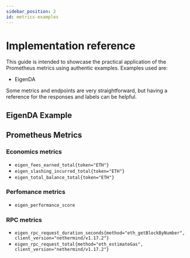 ```yaml
---
sidebar_position: 2
id: metrics-examples
---
```


# Implementation reference

This guide is intended to showcase the practical application of the Prometheus metrics using authentic examples. Examples used are:

- EigenDA

Some metrics and endpoints are very straightforward, but having a reference for the responses and labels can be helpful.

## EigenDA Example

## Prometheus Metrics

### Economics metrics
* `eigen_fees_earned_total{token="ETH"}`
* `eigen_slashing_incurred_total{token="ETH"}`
* `eigen_total_balance_total{token="ETH"}`

### Perfomance metrics
* `eigen_performance_score`

### RPC metrics
* `eigen_rpc_request_duration_seconds{method="eth_getBlockByNumber", client_version="nethermind/v1.17.2"}`
* `eigen_rpc_request_total{method="eth_estimateGas", client_version="nethermind/v1.17.2"}` 
